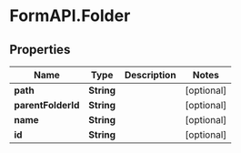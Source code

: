 # FormAPI.Folder

## Properties
Name | Type | Description | Notes
------------ | ------------- | ------------- | -------------
**path** | **String** |  | [optional] 
**parentFolderId** | **String** |  | [optional] 
**name** | **String** |  | [optional] 
**id** | **String** |  | [optional] 


